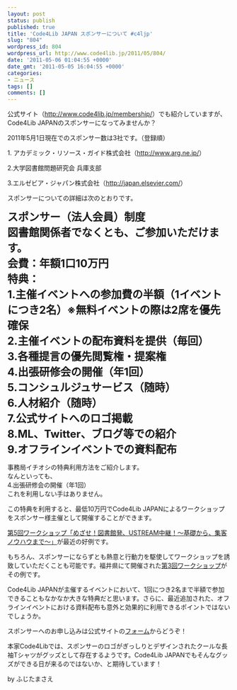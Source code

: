 ```yaml
---
layout: post
status: publish
published: true
title: 'Code4Lib JAPAN スポンサーについて #c4ljp'
slug: "804"
wordpress_id: 804
wordpress_url: http://www.code4lib.jp/2011/05/804/
date: '2011-05-06 01:04:55 +0000'
date_gmt: '2011-05-05 16:04:55 +0000'
categories:
- ニュース
tags: []
comments: []
---
```

<div class="section">
<p>公式サイト（<a href="http://www.code4lib.jp/membership/" target="_blank">http://www.code4lib.jp/membership/</a>）でも紹介していますが、Code4Lib JAPANのスポンサーになってみませんか？</p>
<p>2011年5月1日現在でのスポンサー数は3社です。（登録順）</p>
<p>1. アカデミック・リソース・ガイド株式会社（<a href="http://www.arg.ne.jp/" target="_blank">http://www.arg.ne.jp/</a>）</p>
<p>2.大学図書館問題研究会 兵庫支部</p>
<p>3.エルゼビア・ジャパン株式会社（<a href="http://japan.elsevier.com/" target="_blank">http://japan.elsevier.com/</a>）</p>
<p>スポンサーについての詳細は次のとおりです。</p>
<p><span style="font-size:x-large;font-weight:bold;">スポンサー（法人会員）制度<br>
図書館関係者でなくとも、ご参加いただけます。<br>
会費：年額1口10万円<br>
特典：<br>
1.主催イベントへの参加費の半額（1イベントにつき2名）※無料イベントの際は2席を優先確保<br>
2.主催イベントの配布資料を提供（毎回）<br>
3.各種提言の優先閲覧権・提案権<br>
4.出張研修会の開催（年1回）<br>
5.コンシュルジュサービス（随時）<br>
6.人材紹介（随時）<br>
7.公式サイトへのロゴ掲載<br>
8.ML、Twitter、ブログ等での紹介<br>
9.オフラインイベントでの資料配布</span></p>
<p>事務局イチオシの特典利用方法をご紹介します。<br>
なんといっても、<br>
4.出張研修会の開催（年1回）<br>
これを利用しない手はありません。</p>
<p>この特典を利用すると、最低10万円でCode4Lib JAPANによるワークショップをスポンサー様主催として開催することができます。</p>
<p><a href="http://d.hatena.ne.jp/josei002-10/20110411/1302492063" target="_blank">第5回ワークショップ「めざせ！図書館発、USTREAM中継！～基礎から、集客ノウハウまで～」</a>が最近の好例です。</p>
<p>もちろん、スポンサーにならずとも熱意と行動力を駆使してワークショップを誘致していただくことも可能です。福井県にて開催された<a href="http://d.hatena.ne.jp/josei002-10/20101213/1292251500" target="_blank">第3回ワークショップ</a>がその例です。</p>
<p>Code4Lib JAPANが主催するイベントにおいて、1回につき2名まで半額で参加できることもなかなか大きな特典だと思います。さらに、最近追加された、オフラインイベントにおける資料配布も意外と効果的に利用できるポイントではないでしょうか。</p>
<p>スポンサーへのお申し込みは公式サイトの<a href="https://www.code4lib.jp/membership/membership_form/" target="_blank">フォーム</a>からどうぞ！</p>
<p>本家Code4Libでは、スポンサーのロゴがぎっしりとデザインされたクールな長袖Tシャツがグッズとして存在するようです。Code4Lib JAPANでもそんなグッズができる日が来るのではないか、と期待しています！</p>
<p>by ふじたまさえ</p>
</div>
